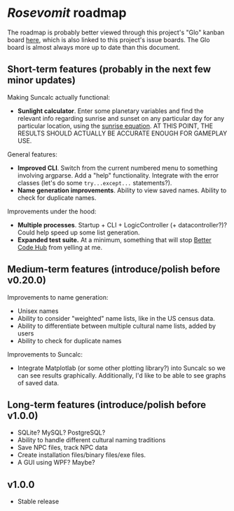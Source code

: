 # *Rosevomit* roadmap

The roadmap is probably better viewed through this project's "Glo" kanban board [here](https://app.gitkraken.com/glo/board/XW-3b9aSlAAPAWps), which is also linked to this project's issue boards. The Glo board is almost always more up to date than this document.

## Short-term features (probably in the next few minor updates)

Making Suncalc actually functional:

- **Sunlight calculator**. Enter some planetary variables and find the relevant info regarding sunrise and sunset on any particular day for any particular location, using the [sunrise equation](https://en.wikipedia.org/wiki/Sunrise_equation). AT THIS POINT, THE RESULTS SHOULD ACTUALLY BE ACCURATE ENOUGH FOR GAMEPLAY USE.

General features:

- **Improved CLI**. Switch from the current numbered menu to something involving argparse. Add a "help" functionality. Integrate with the error classes (let's do some ```try...except...``` statements?).
- **Name generation improvements**. Ability to view saved names. Ability to check for duplicate names.

Improvements under the hood:

- **Multiple processes**. Startup + CLI + LogicController (+ datacontroller?)? Could help speed up some list generation.
- **Expanded test suite.** At a minimum, something that will stop [Better Code Hub](https://bettercodehub.com/) from yelling at me.

## Medium-term features (introduce/polish before v0.20.0)

Improvements to name generation:

- Unisex names
- Ability to consider "weighted" name lists, like in the US census data.
- Ability to differentiate between multiple cultural name lists, added by users
- Ability to check for duplicate names

Improvements to Suncalc:

- Integrate Matplotlab (or some other plotting library?) into Suncalc so we can see results graphically. Additionally, I'd like to be able to see graphs of saved data.

## Long-term features (introduce/polish before v1.0.0)

- SQLite? MySQL? PostgreSQL?
- Ability to handle different cultural naming traditions
- Save NPC files, track NPC data
- Create installation files/binary files/exe files.
- A GUI using WPF? Maybe?

## v1.0.0

- Stable release
